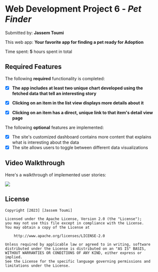 # Web Development Project 6 - *Pet Finder*

Submitted by: **Jassem Toumi**

This web app: **Your favorite app for finding a pet ready for Adoption**

Time spent: **5** hours spent in total

## Required Features

The following **required** functionality is completed:

- [x] **The app includes at least two unique chart developed using the fetched data that tell an interesting story**
- [x] **Clicking on an item in the list view displays more details about it**
- [x] **Clicking on an item has a direct, unique link to that item's detail view page**


The following **optional** features are implemented:

- [x] The site's customized dashboard contains more content that explains what is interesting about the data
- [x] The site allows users to toggle between different data visualizations

## Video Walkthrough

Here's a walkthrough of implemented user stories:

<a href="https://www.loom.com/share/9369591ffec94f43958724773f2e5aa5">
    <img style="max-width:300px;" src="https://cdn.loom.com/sessions/thumbnails/9369591ffec94f43958724773f2e5aa5-with-play.gif">
  </a>

## License

    Copyright [2023] [Jassem Toumi]

    Licensed under the Apache License, Version 2.0 (the "License");
    you may not use this file except in compliance with the License.
    You may obtain a copy of the License at

        http://www.apache.org/licenses/LICENSE-2.0

    Unless required by applicable law or agreed to in writing, software
    distributed under the License is distributed on an "AS IS" BASIS,
    WITHOUT WARRANTIES OR CONDITIONS OF ANY KIND, either express or implied.
    See the License for the specific language governing permissions and
    limitations under the License.
